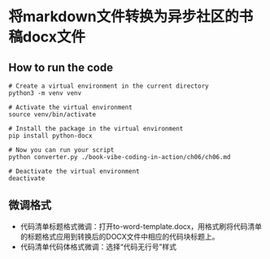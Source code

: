 # 将markdown文件转换为异步社区的书稿docx文件

## How to run the code

```shell
# Create a virtual environment in the current directory
python3 -m venv venv

# Activate the virtual environment
source venv/bin/activate

# Install the package in the virtual environment
pip install python-docx

# Now you can run your script
python converter.py ./book-vibe-coding-in-action/ch06/ch06.md

# Deactivate the virtual environment
deactivate
```

## 微调格式

- 代码清单标题格式微调：打开to-word-template.docx，用格式刷将代码清单的标题格式应用到转换后的DOCX文件中相应的代码块标题上。
- 代码清单代码体格式微调：选择“代码无行号”样式